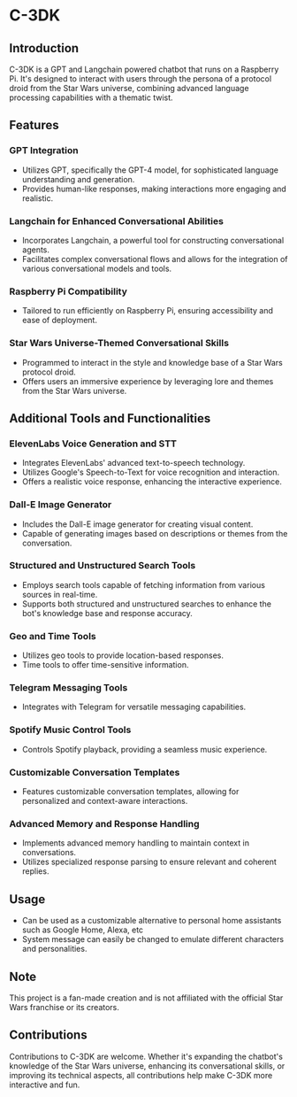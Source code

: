 # C-3DK

## Introduction
C-3DK is a GPT and Langchain powered chatbot that runs on a Raspberry Pi. It's designed to interact with users through the persona of a protocol droid from the Star Wars universe, combining advanced language processing capabilities with a thematic twist.

## Features

### GPT Integration
- Utilizes GPT, specifically the GPT-4 model, for sophisticated language understanding and generation.
- Provides human-like responses, making interactions more engaging and realistic.

### Langchain for Enhanced Conversational Abilities
- Incorporates Langchain, a powerful tool for constructing conversational agents.
- Facilitates complex conversational flows and allows for the integration of various conversational models and tools.

### Raspberry Pi Compatibility
- Tailored to run efficiently on Raspberry Pi, ensuring accessibility and ease of deployment.

### Star Wars Universe-Themed Conversational Skills
- Programmed to interact in the style and knowledge base of a Star Wars protocol droid.
- Offers users an immersive experience by leveraging lore and themes from the Star Wars universe.

## Additional Tools and Functionalities

### ElevenLabs Voice Generation and STT
- Integrates ElevenLabs' advanced text-to-speech technology.
- Utilizes Google's Speech-to-Text for voice recognition and interaction.
- Offers a realistic voice response, enhancing the interactive experience.

### Dall-E Image Generator
- Includes the Dall-E image generator for creating visual content.
- Capable of generating images based on descriptions or themes from the conversation.

### Structured and Unstructured Search Tools
- Employs search tools capable of fetching information from various sources in real-time.
- Supports both structured and unstructured searches to enhance the bot's knowledge base and response accuracy.

### Geo and Time Tools
- Utilizes geo tools to provide location-based responses.
- Time tools to offer time-sensitive information.

### Telegram Messaging Tools
- Integrates with Telegram for versatile messaging capabilities.

### Spotify Music Control Tools
- Controls Spotify playback, providing a seamless music experience.

### Customizable Conversation Templates
- Features customizable conversation templates, allowing for personalized and context-aware interactions.

### Advanced Memory and Response Handling
- Implements advanced memory handling to maintain context in conversations.
- Utilizes specialized response parsing to ensure relevant and coherent replies.

## Usage
- Can be used as a customizable alternative to personal home assistants such as Google Home, Alexa, etc
- System message can easily be changed to emulate different characters and personalities.

## Note
This project is a fan-made creation and is not affiliated with the official Star Wars franchise or its creators.

## Contributions
Contributions to C-3DK are welcome. Whether it's expanding the chatbot's knowledge of the Star Wars universe, enhancing its conversational skills, or improving its technical aspects, all contributions help make C-3DK more interactive and fun.

